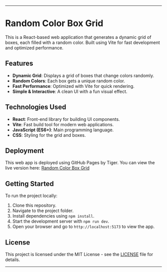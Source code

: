 ---

# Random Color Box Grid

This is a React-based web application that generates a dynamic grid of boxes, each filled with a random color. Built using Vite for fast development and optimized performance.

## Features

- **Dynamic Grid**: Displays a grid of boxes that change colors randomly.
- **Random Colors**: Each box gets a unique random color.
- **Fast Performance**: Optimized with Vite for quick rendering.
- **Simple & Interactive**: A clean UI with a fun visual effect.

## Technologies Used

- **React**: Front-end library for building UI components.
- **Vite**: Fast build tool for modern web applications.
- **JavaScript (ES6+)**: Main programming language.
- **CSS**: Styling for the grid and boxes.

## Deployment

This web app is deployed using GitHub Pages by Tiger. You can view the live version here: [Random Color Box Grid](https://surajprojects.github.io/random-color-box-grid)

## Getting Started

To run the project locally:

1. Clone this repository.
2. Navigate to the project folder.
3. Install dependencies using `npm install`.
4. Start the development server with `npm run dev`.
5. Open your browser and go to `http://localhost:5173` to view the app.

## License

This project is licensed under the MIT License - see the [LICENSE](LICENSE) file for details.

---
